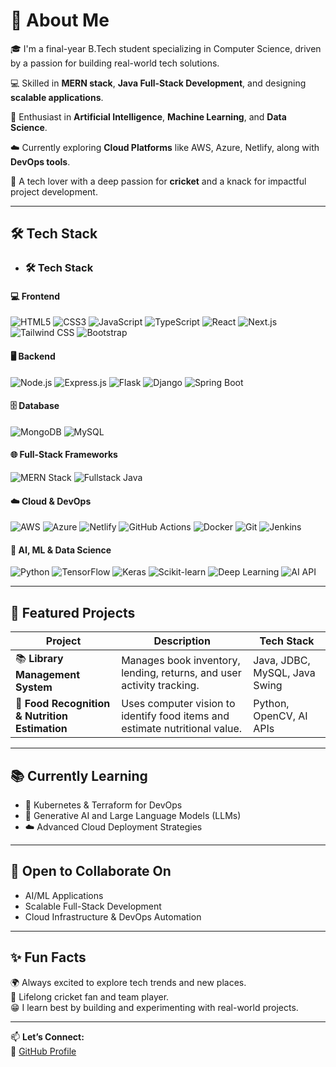 # 🚀 About Me

🎓 I'm a final-year B.Tech student specializing in Computer Science, driven by a passion for building real-world tech solutions.

💻 Skilled in **MERN stack**, **Java Full-Stack Development**, and designing **scalable applications**.

🤖 Enthusiast in **Artificial Intelligence**, **Machine Learning**, and **Data Science**.

☁️ Currently exploring **Cloud Platforms** like AWS, Azure, Netlify, along with **DevOps tools**.

🏏 A tech lover with a deep passion for **cricket** and a knack for impactful project development.

---

## 🛠 Tech Stack

- ### 🛠️ Tech Stack

#### 💻 Frontend

![HTML5](https://img.shields.io/badge/HTML5-E34F26?style=for-the-badge&logo=html5&logoColor=white)
![CSS3](https://img.shields.io/badge/CSS3-1572B6?style=for-the-badge&logo=css3&logoColor=white)
![JavaScript](https://img.shields.io/badge/JavaScript-F7DF1E?style=for-the-badge&logo=javascript&logoColor=black)
![TypeScript](https://img.shields.io/badge/TypeScript-3178C6?style=for-the-badge&logo=typescript&logoColor=white)
![React](https://img.shields.io/badge/React-61DAFB?style=for-the-badge&logo=react&logoColor=black)
![Next.js](https://img.shields.io/badge/Next.js-000000?style=for-the-badge&logo=next.js&logoColor=white)
![Tailwind CSS](https://img.shields.io/badge/Tailwind-06B6D4?style=for-the-badge&logo=tailwind-css&logoColor=white)
![Bootstrap](https://img.shields.io/badge/Bootstrap-7952B3?style=for-the-badge&logo=bootstrap&logoColor=white)

#### 🖥️ Backend

![Node.js](https://img.shields.io/badge/Node.js-339933?style=for-the-badge&logo=node.js&logoColor=white)
![Express.js](https://img.shields.io/badge/Express.js-000000?style=for-the-badge&logo=express&logoColor=white)
![Flask](https://img.shields.io/badge/Flask-000000?style=for-the-badge&logo=flask&logoColor=white)
![Django](https://img.shields.io/badge/Django-092E20?style=for-the-badge&logo=django&logoColor=white)
![Spring Boot](https://img.shields.io/badge/Spring_Boot-6DB33F?style=for-the-badge&logo=spring-boot&logoColor=white)

#### 🗄️ Database

![MongoDB](https://img.shields.io/badge/MongoDB-47A248?style=for-the-badge&logo=mongodb&logoColor=white)
![MySQL](https://img.shields.io/badge/MySQL-4479A1?style=for-the-badge&logo=mysql&logoColor=white)

#### 🌐 Full-Stack Frameworks

![MERN Stack](https://img.shields.io/badge/MERN-3E3E3E?style=for-the-badge&logo=react&logoColor=white)
![Fullstack Java](https://img.shields.io/badge/Java_Fullstack-007396?style=for-the-badge&logo=java&logoColor=white)

#### ☁️ Cloud & DevOps

![AWS](https://img.shields.io/badge/AWS-232F3E?style=for-the-badge&logo=amazon-aws&logoColor=white)
![Azure](https://img.shields.io/badge/Azure-0078D4?style=for-the-badge&logo=microsoft-azure&logoColor=white)
![Netlify](https://img.shields.io/badge/Netlify-00C7B7?style=for-the-badge&logo=netlify&logoColor=white)
![GitHub Actions](https://img.shields.io/badge/GitHub_Actions-2088FF?style=for-the-badge&logo=github-actions&logoColor=white)
![Docker](https://img.shields.io/badge/Docker-2496ED?style=for-the-badge&logo=docker&logoColor=white)
![Git](https://img.shields.io/badge/Git-F05032?style=for-the-badge&logo=git&logoColor=white)
![Jenkins](https://img.shields.io/badge/Jenkins-D24939?style=for-the-badge&logo=jenkins&logoColor=white)

#### 🧠 AI, ML & Data Science

![Python](https://img.shields.io/badge/Python-3776AB?style=for-the-badge&logo=python&logoColor=white)
![TensorFlow](https://img.shields.io/badge/TensorFlow-FF6F00?style=for-the-badge&logo=tensorflow&logoColor=white)
![Keras](https://img.shields.io/badge/Keras-D00000?style=for-the-badge&logo=keras&logoColor=white)
![Scikit-learn](https://img.shields.io/badge/scikit--learn-F7931E?style=for-the-badge&logo=scikit-learn&logoColor=white)
![Deep Learning](https://img.shields.io/badge/Deep_Learning-8A2BE2?style=for-the-badge&logo=brain&logoColor=white)
![AI API](https://img.shields.io/badge/AI_API_Integration-FF5733?style=for-the-badge&logo=code&logoColor=white)


---

## 🌟 Featured Projects

| Project                                     | Description                                                                 | Tech Stack                      |
|---------------------------------------------|-----------------------------------------------------------------------------|---------------------------------|
| 📚 **Library Management System**             | Manages book inventory, lending, returns, and user activity tracking.       | Java, JDBC, MySQL, Java Swing   |
| 🍱 **Food Recognition & Nutrition Estimation** | Uses computer vision to identify food items and estimate nutritional value. | Python, OpenCV, AI APIs         |

---

## 📚 Currently Learning

- 🚀 Kubernetes & Terraform for DevOps  
- 🧠 Generative AI and Large Language Models (LLMs)  
- ☁️ Advanced Cloud Deployment Strategies  

---

## 🤝 Open to Collaborate On

- AI/ML Applications  
- Scalable Full-Stack Development  
- Cloud Infrastructure & DevOps Automation  

---

## ✨ Fun Facts

🌍 Always excited to explore tech trends and new places.  
🏏 Lifelong cricket fan and team player.  
😁 I learn best by building and experimenting with real-world projects.  

---

📫 **Let’s Connect:**  
🔗 [GitHub Profile](https://github.com/GANGADHARISAIKUMAR)
